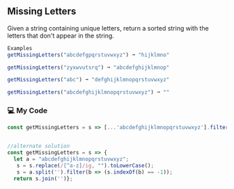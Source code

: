 ## Missing Letters

Given a string containing unique letters, return a sorted string with the letters that don't appear in the string.
```js
Examples
getMissingLetters("abcdefgpqrstuvwxyz") ➞ "hijklmno"

getMissingLetters("zyxwvutsrq") ➞ "abcdefghijklmnop"

getMissingLetters("abc") ➞ "defghijklmnopqrstuvwxyz"

getMissingLetters("abcdefghijklmnopqrstuvwxyz") ➞ ""
```
### :computer: My Code
```js
const getMissingLetters = s => [...'abcdefghijklmnopqrstuvwxyz'].filter(e => !s.includes(e)).join('');


//alternate solution
const getMissingLetters = s => {
  let a = "abcdefghijklmnopqrstuvwxyz";
   s = s.replace(/[^a-z]/ig, "").toLowerCase();
   s = a.split('').filter(b => (s.indexOf(b) == -1));
  return s.join('')};
```

